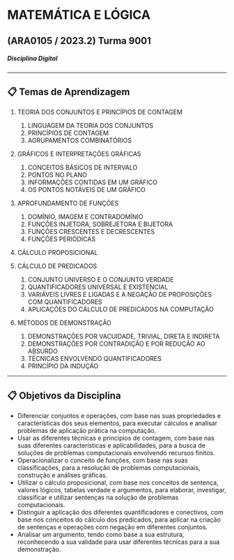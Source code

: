 # MATEMÁTICA E LÓGICA

## (ARA0105 / 2023.2) Turma 9001

##### _Disciplina Digital_

---

## 📋 Temas de Aprendizagem

1. TEORIA DOS CONJUNTOS E PRINCÍPIOS DE CONTAGEM

   1. LINGUAGEM DA TEORIA DOS CONJUNTOS
   2. PRINCÍPIOS DE CONTAGEM
   3. AGRUPAMENTOS COMBINATÓRIOS

2. GRÁFICOS E INTERPRETAÇÕES GRÁFICAS

   1. CONCEITOS BÁSICOS DE INTERVALO
   2. PONTOS NO PLANO
   3. INFORMAÇÕES CONTIDAS EM UM GRÁFICO
   4. OS PONTOS NOTÁVEIS DE UM GRÁFICO

3. APROFUNDAMENTO DE FUNÇÕES
   1. DOMÍNIO, IMAGEM E CONTRADOMÍNIO
   2. FUNÇÕES INJETORA, SOBREJETORA E BIJETORA
   3. FUNÇÕES CRESCENTES E DECRESCENTES
   4. FUNÇÕES PERIÓDICAS
4. CÁLCULO PROPOSICIONAL

5. CÁLCULO DE PREDICADOS
   1. CONJUNTO UNIVERSO E O CONJUNTO VERDADE
   2. QUANTIFICADORES UNIVERSAL E EXISTENCIAL
   3. VARIÁVEIS LIVRES E LIGADAS E A NEGAÇÃO DE PROPOSIÇÕES COM QUANTIFICADORES
   4. APLICAÇÕES DO CÁLCULO DE PREDICADOS NA COMPUTAÇÃO
6. MÉTODOS DE DEMONSTRAÇÃO
   1. DEMONSTRAÇÕES POR VACUIDADE, TRIVIAL, DIRETA E INDIRETA
   2. DEMONSTRAÇÕES POR CONTRADIÇÃO E POR REDUÇÃO AO ABSURDO
   3. TÉCNICAS ENVOLVENDO QUANTIFICADORES
   4. PRINCÍPIO DA INDUÇÃO

---

## 📋 Objetivos da Disciplina

- ­Diferenciar conjuntos e operações, com base nas suas propriedades e características dos seus elementos, para executar cálculos e analisar problemas de aplicação prática na computação.
- ­Usar as diferentes técnicas e princípios de contagem, com base nas suas diferentes características e aplicabilidades, para a busca de soluções de problemas computacionais envolvendo recursos finitos.
- ­Operacionalizar o conceito de funções, com base nas suas classificações, para a resolução de problemas computacionais, construção e análises gráficas.
- ­Utilizar o cálculo proposicional, com base nos conceitos de sentença, valores lógicos, tabelas verdade e argumentos, para elaborar, investigar, classificar e utilizar sentenças na solução de problemas computacionais.
- ­Distinguir a aplicação dos diferentes quantificadores e conectivos, com base nos conceitos do cálculo dos predicados, para aplicar na criação de sentenças e operações com negação em diferentes conjuntos.
- Analisar um argumento, tendo como base a sua estrutura, reconhecendo a sua validade para usar diferentes técnicas para a sua demonstração.
